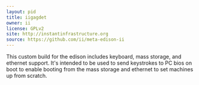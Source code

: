 ```yaml
---
layout: pid
title: iigagdet
owner: ii
license: GPLv2
site: http://instantinfrastructure.org
source: https://github.com/ii/meta-edison-ii
---
```


This custom build for the edison includes keyboard, mass storage, and
ethernet support. It's intended to be used to send keystrokes to PC bios
on boot to enable booting from the mass storage and ethernet to set
machines up from scratch.

